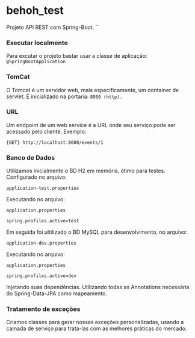 # behoh_test

Projeto API REST com Spring-Boot.
``
### Executar localmente
Para excutar o projeto bastar usar a classe de aplicação:
`@SpringBootApplication`

### TomCat
O Tomcat é um servidor web, mais especificamente, um container de servlet. É inicializado na portaria: `8080 (http).`

### URL
Um endpoint de um web service é a URL onde seu serviço pode ser acessado pelo cliente. Exemplo:

`{GET} http://localhost:8080/events/1`

### Banco de Dados
Utilizamos inicialmente o BD H2 em memória, ótimo para testes. Configurado no arquivo:

`application-test.properties`

Executando no arquivo:

`application.properties`

`spring.profiles.active=test`

Em seguida foi ultilizado o BD MySQL para desenvolvimento, no arquivo:

`application-dev.properties`

Executando no arquivo:

`application.properties`

`spring.profiles.active=dev`

Injetando suas dependências. Utilizando todas as  Annotations necessária do Spring-Data-JPA como mapeamento.

### Tratamento de exceções
Criamos classes para gerar nossas exceções personalizadas, usando a camada de serviço para trata-las com as melhores práticas do mercado.

